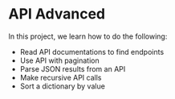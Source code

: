 # API Advanced

In this project, we learn how to do the following:

- Read API documentations to find endpoints
- Use API with pagination
- Parse JSON results from an API
- Make recursive API calls
- Sort a dictionary by value
